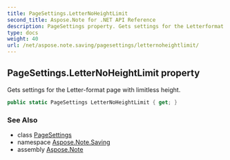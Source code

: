 ```yaml
---
title: PageSettings.LetterNoHeightLimit
second_title: Aspose.Note for .NET API Reference
description: PageSettings property. Gets settings for the Letterformat page with limitless height
type: docs
weight: 40
url: /net/aspose.note.saving/pagesettings/letternoheightlimit/
---
```

## PageSettings.LetterNoHeightLimit property

Gets settings for the Letter-format page with limitless height.

```csharp
public static PageSettings LetterNoHeightLimit { get; }
```

### See Also

* class [PageSettings](../)
* namespace [Aspose.Note.Saving](../../pagesettings/)
* assembly [Aspose.Note](../../../)


